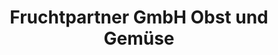 ---
title: "Fruchtpartner GmbH Obst und Gemüse"
url: /oldenburg/fruchtpartner-gmbh-obst-und-gemuese/
shop: Großhandel
---